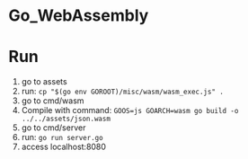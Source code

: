 # Go_WebAssembly



# Run
1. go to assets
2. run: `cp "$(go env GOROOT)/misc/wasm/wasm_exec.js" .`
3. go to cmd/wasm
4. Compile with command: `GOOS=js GOARCH=wasm go build -o  ../../assets/json.wasm`
5. go to cmd/server
6. run: `go run server.go`
7. access localhost:8080